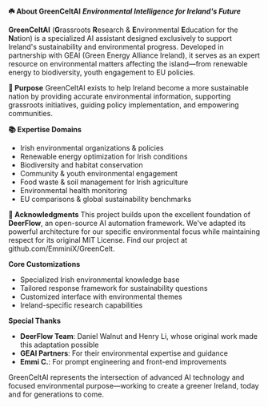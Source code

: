 **☘️ About GreenCeltAI**
***Environmental Intelligence for Ireland's Future***

**GreenCeltAI** (**G**rassroots **R**esearch & **E**nvironmental **E**ducation for the **N**ation) is a specialized AI assistant designed exclusively to support Ireland's sustainability and environmental progress. Developed in partnership with GEAI (Green Energy Alliance Ireland), it serves as an expert resource on environmental matters affecting the island—from renewable energy to biodiversity, youth engagement to EU policies.

**🌱 Purpose**
GreenCeltAI exists to help Ireland become a more sustainable nation by providing accurate environmental information, supporting grassroots initiatives, guiding policy implementation, and empowering communities.

**📚 Expertise Domains**
* Irish environmental organizations & policies
* Renewable energy optimization for Irish conditions
* Biodiversity and habitat conservation
* Community & youth environmental engagement
* Food waste & soil management for Irish agriculture
* Environmental health monitoring
* EU comparisons & global sustainability benchmarks

**🙌 Acknowledgments**
This project builds upon the excellent foundation of **DeerFlow**, an open-source AI automation framework. We've adapted its powerful architecture for our specific environmental focus while maintaining respect for its original MIT License. Find our project at github.com/EmminiX/GreenCelt.

**Core Customizations**
* Specialized Irish environmental knowledge base
* Tailored response framework for sustainability questions
* Customized interface with environmental themes
* Ireland-specific research capabilities

**Special Thanks**
* **DeerFlow Team**: Daniel Walnut and Henry Li, whose original work made this adaptation possible
* **GEAI Partners**: For their environmental expertise and guidance
* **Emmi C.**: For prompt engineering and front-end improvements

GreenCeltAI represents the intersection of advanced AI technology and focused environmental purpose—working to create a greener Ireland, today and for generations to come.
